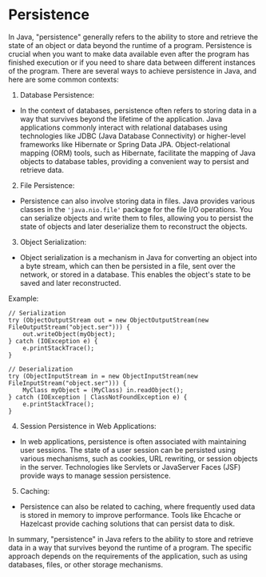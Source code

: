 # Persistence

In Java, "persistence" generally refers to the ability to store and retrieve the state of an
object or data beyond the runtime of a program. Persistence is crucial when you want to make
data available even after the program has finished execution or if you need to share data
between different instances of the program. There are several ways to achieve persistence in
Java, and here are some common contexts:

1. Database Persistence:
- In the context of databases, persistence often refers to storing data in a way that survives
beyond the lifetime of the application. Java applications commonly interact with relational
databases using technologies like JDBC (Java Database Connectivity) or higher-level frameworks
like Hibernate or Spring Data JPA. Object-relational mapping (ORM) tools, such as Hibernate,
facilitate the mapping of Java objects to database tables, providing a convenient way to
persist and retrieve data.

2. File Persistence:
- Persistence can also involve storing data in files. Java provides various classes in the
`'java.nio.file'` package for the file I/O operations. You can serialize objects and write them
to files, allowing you to persist the state of objects and later deserialize them to reconstruct
the objects.

3. Object Serialization:
- Object serialization is a mechanism in Java for converting an object into a byte stream, which
can then be persisted in a file, sent over the network, or stored in a database. This enables
the object's state to be saved and later reconstructed.

Example:
```
// Serialization
try (ObjectOutputStream out = new ObjectOutputStream(new FileOutputStream("object.ser"))) {
    out.writeObject(myObject);
} catch (IOException e) {
    e.printStackTrace();
}

// Deserialization
try (ObjectInputStream in = new ObjectInputStream(new FileInputStream("object.ser"))) {
    MyClass myObject = (MyClass) in.readObject();
} catch (IOException | ClassNotFoundException e) {
    e.printStackTrace();
}
```

4. Session Persistence in Web Applications:
- In web applications, persistence is often associated with maintaining user sessions. The state
of a user session can be persisted using various mechanisms, such as cookies, URL rewriting, or
session objects in the server. Technologies like Servlets or JavaServer Faces (JSF) provide
ways to manage session persistence.

5. Caching:
- Persistence can also be related to caching, where frequently used data is stored in memory to
improve performance. Tools like Ehcache or Hazelcast provide caching solutions that can persist
data to disk.

In summary, "persistence" in Java refers to the ability to store and retrieve data in a way
that survives beyond the runtime of a program. The specific approach depends on the requirements
of the application, such as using databases, files, or other storage mechanisms.
